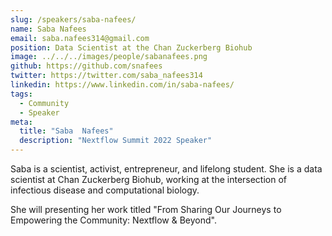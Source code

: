 ```yaml
---
slug: /speakers/saba-nafees/
name: Saba Nafees
email: saba.nafees314@gmail.com
position: Data Scientist at the Chan Zuckerberg Biohub
image: ../../../images/people/sabanafees.png
github: https://github.com/snafees
twitter: https://twitter.com/saba_nafees314
linkedin: https://www.linkedin.com/in/saba-nafees/
tags:
  - Community
  - Speaker
meta:
  title: "Saba	Nafees"
  description: "Nextflow Summit 2022 Speaker"
---
```

Saba is a scientist, activist, entrepreneur, and lifelong student. She is a data scientist at Chan Zuckerberg Biohub, working at the intersection of infectious disease and computational biology.  

She will presenting her work titled "From Sharing Our Journeys to Empowering the Community: Nextflow & Beyond".
